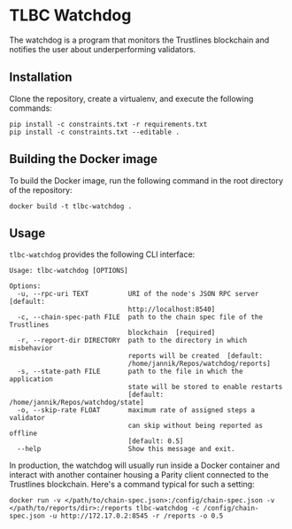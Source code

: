 # TLBC Watchdog

The watchdog is a program that monitors the Trustlines blockchain and notifies the user about underperforming validators.

## Installation

Clone the repository, create a virtualenv, and execute the following commands:

```
pip install -c constraints.txt -r requirements.txt
pip install -c constraints.txt --editable .
```

## Building the Docker image

To build the Docker image, run the following command in the root directory of the repository:

```
docker build -t tlbc-watchdog .
```

## Usage

`tlbc-watchdog` provides the following CLI interface:

```
Usage: tlbc-watchdog [OPTIONS]

Options:
  -u, --rpc-uri TEXT          URI of the node's JSON RPC server  [default:
                              http://localhost:8540]
  -c, --chain-spec-path FILE  path to the chain spec file of the Trustlines
                              blockchain  [required]
  -r, --report-dir DIRECTORY  path to the directory in which misbehavior
                              reports will be created  [default:
                              /home/jannik/Repos/watchdog/reports]
  -s, --state-path FILE       path to the file in which the application
                              state will be stored to enable restarts
                              [default: /home/jannik/Repos/watchdog/state]
  -o, --skip-rate FLOAT       maximum rate of assigned steps a validator
                              can skip without being reported as offline
                              [default: 0.5]
  --help                      Show this message and exit.
```

In production, the watchdog will usually run inside a Docker container and interact with another container housing a Parity client connected to the Trustlines blockchain. Here's a command typical for such a setting:

```
docker run -v </path/to/chain-spec.json>:/config/chain-spec.json -v </path/to/reports/dir>:/reports tlbc-watchdog -c /config/chain-spec.json -u http://172.17.0.2:8545 -r /reports -o 0.5
```
